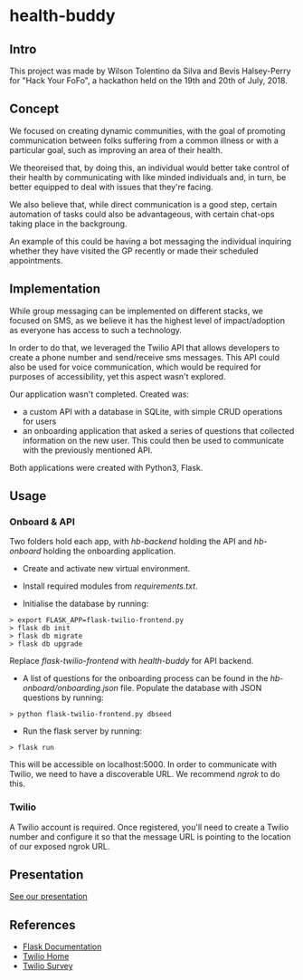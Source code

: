 # health-buddy

## Intro

This project was made by Wilson Tolentino da Silva and Bevis Halsey-Perry for "Hack Your FoFo", a hackathon held on the 19th and 20th of July, 2018.

## Concept

We focused on creating dynamic communities, with the goal of promoting communication between folks suffering from a common illness or with a particular goal, such as improving an area of their health. 

We theoreised that, by doing this, an individual would better take control of their health by communicating with like minded individuals and, in turn, be better equipped to deal with issues that they're facing. 

We also believe that, while direct communication is a good step, certain automation of tasks could also be advantageous, with certain chat-ops taking place in the backgroung. 

An example of this could be having a bot messaging the individual inquiring whether they have visited the GP recently or made their scheduled appointments. 

## Implementation

While group messaging can be implemented on different stacks, we focused on SMS, as we believe it has the highest level of impact/adoption as everyone has access to such a technology.

In order to do that, we leveraged the Twilio API that allows developers to create a phone number and send/receive sms messages. This API could also be used for voice communication, which would be required for purposes of accessibility, yet this aspect wasn't explored.

Our application wasn't completed. Created was:
*  a custom API with a database in SQLite, with simple CRUD operations for users 
*  an onboarding application that asked a series of questions that collected information on the new user. This could then be used to communicate with the previously mentioned API.

Both applications were created with Python3, Flask.

## Usage

### Onboard & API

Two folders hold each app, with _hb-backend_ holding the API and _hb-onboard_ holding the onboarding application. 

* Create and activate new virtual environment.
* Install required modules from _requirements.txt_.

* Initialise the database by running:

```
> export FLASK_APP=flask-twilio-frontend.py
> flask db init
> flask db migrate
> flask db upgrade
```

Replace _flask-twilio-frontend_ with _health-buddy_ for API backend.

* A list of questions for the onboarding process can be found in the _hb-onboard/onboarding.json_ file. Populate the database with JSON questions by running:

```
> python flask-twilio-frontend.py dbseed
```

* Run the flask server by running:

```
> flask run
```

This will be accessible on localhost:5000. In order to communicate with Twilio, we need to have a discoverable URL. We recommend _ngrok_ to do this.

### Twilio

A Twilio account is required. Once registered, you'll need to create a Twilio number and configure it so that the message URL is pointing to the location of our exposed ngrok URL. 

## Presentation

[See our presentation](https://slides.com/bevishalsey-perry/health-buddy#/)

## References

* [Flask Documentation](http://flask.pocoo.org/docs/1.0)
* [Twilio Home](https://www.twilio.com/)
* [Twilio Survey](https://www.twilio.com/docs/voice/tutorials/automated-survey-python-flask)